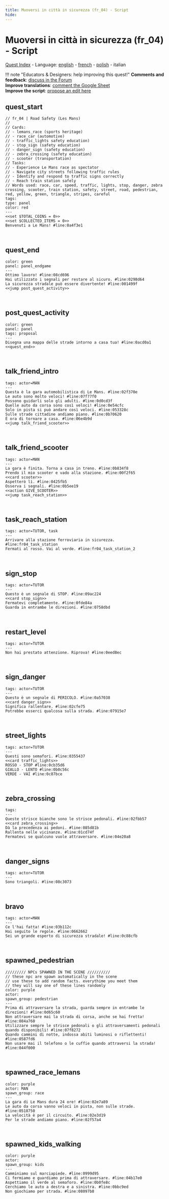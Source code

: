 ```yaml
---
title: Muoversi in città in sicurezza (fr_04) - Script
hide:
---
```


# Muoversi in città in sicurezza (fr_04) - Script
[Quest Index](./index.it.md) - Language: [english](./fr_04-script.md) - [french](./fr_04-script.fr.md) - [polish](./fr_04-script.pl.md) - italian

!!! note "Educators & Designers: help improving this quest!"
    **Comments and feedback**: [discuss in the Forum](https://vgwb.discourse.group/t/fr-04-road-safety-les-mans/40/1)  
    **Improve translations**: [comment the Google Sheet](https://docs.google.com/spreadsheets/d/1FPFOy8CHor5ArSg57xMuPAG7WM27-ecDOiU-OmtHgjw/edit?gid=1892167235#gid=1892167235)  
    **Improve the script**: [propose an edit here](https://github.com/vgwb/Antura/blob/main/Assets/_discover/_quests/FR_04%20Le%20Mans%20Streets/FR_04%20Le%20Mans%20Streets%20-%20Yarn%20Script.yarn)  

<a id="ys-node-quest-start"></a>
## quest_start

<div class="yarn-node" data-title="quest_start"><pre class="yarn-code" style="--node-color:red"><code><span class="yarn-header-dim">// fr_04 | Road Safety (Les Mans)</span>
<span class="yarn-header-dim">// </span>
<span class="yarn-header-dim">// Cards:</span>
<span class="yarn-header-dim">// - lemans_race (sports heritage)</span>
<span class="yarn-header-dim">// - race_car (automotive)</span>
<span class="yarn-header-dim">// - traffic_lights safety education)</span>
<span class="yarn-header-dim">// - stop_sign (safety education)</span>
<span class="yarn-header-dim">// - danger_sign (safety education)</span>
<span class="yarn-header-dim">// - zebra_crossing (safety education)</span>
<span class="yarn-header-dim">// - scooter (transportation)</span>
<span class="yarn-header-dim">// Tasks:</span>
<span class="yarn-header-dim">// - Experience Le Mans race as spectator</span>
<span class="yarn-header-dim">// - Navigate city streets following traffic rules</span>
<span class="yarn-header-dim">// - Identify and respond to traffic signs correctly</span>
<span class="yarn-header-dim">// - Reach train station safely</span>
<span class="yarn-header-dim">// Words used: race, car, speed, traffic, lights, stop, danger, zebra crossing, scooter, train station, safety, street, road, pedestrian, red, yellow, green, triangle, stripes, careful</span>
<span class="yarn-header-dim">tags:</span>
<span class="yarn-header-dim">type: panel</span>
<span class="yarn-header-dim">color: red</span>
<span class="yarn-header-dim">---</span>
<span class="yarn-cmd">&lt;&lt;set $TOTAL_COINS = 0&gt;&gt;</span>
<span class="yarn-cmd">&lt;&lt;set $COLLECTED_ITEMS = 0&gt;&gt;</span>
<span class="yarn-line">Benvenuti a Le Mans! <span class="yarn-meta">#line:0a4f3e1</span></span>

</code></pre></div>

<a id="ys-node-quest-end"></a>
## quest_end

<div class="yarn-node" data-title="quest_end"><pre class="yarn-code" style="--node-color:green"><code><span class="yarn-header-dim">color: green</span>
<span class="yarn-header-dim">panel: panel_endgame</span>
<span class="yarn-header-dim">---</span>
<span class="yarn-line">Ottimo lavoro! <span class="yarn-meta">#line:08cd696 </span></span>
<span class="yarn-line">Hai utilizzato i segnali per restare al sicuro. <span class="yarn-meta">#line:0298d64 </span></span>
<span class="yarn-line">La sicurezza stradale può essere divertente! <span class="yarn-meta">#line:001499f </span></span>
<span class="yarn-cmd">&lt;&lt;jump post_quest_activity&gt;&gt;</span>

</code></pre></div>

<a id="ys-node-post-quest-activity"></a>
## post_quest_activity

<div class="yarn-node" data-title="post_quest_activity"><pre class="yarn-code" style="--node-color:green"><code><span class="yarn-header-dim">color: green</span>
<span class="yarn-header-dim">panel: panel</span>
<span class="yarn-header-dim">tags: proposal</span>
<span class="yarn-header-dim">---</span>
<span class="yarn-line">Disegna una mappa delle strade intorno a casa tua! <span class="yarn-meta">#line:0acd0a1 </span></span>
<span class="yarn-cmd">&lt;&lt;quest_end&gt;&gt;</span>

</code></pre></div>

<a id="ys-node-talk-friend-intro"></a>
## talk_friend_intro

<div class="yarn-node" data-title="talk_friend_intro"><pre class="yarn-code"><code><span class="yarn-header-dim">tags: actor=MAN</span>
<span class="yarn-header-dim">---</span>
<span class="yarn-line">Questa è la gara automobilistica di Le Mans. <span class="yarn-meta">#line:02f370e </span></span>
<span class="yarn-line">Le auto sono molto veloci! <span class="yarn-meta">#line:07f77f0 </span></span>
<span class="yarn-line">Possono guidarli solo gli adulti. <span class="yarn-meta">#line:0d0cd3f </span></span>
<span class="yarn-line">Quelle auto da corsa sono così veloci! <span class="yarn-meta">#line:0e54cfc </span></span>
<span class="yarn-line">Solo in pista si può andare così veloci. <span class="yarn-meta">#line:053328c </span></span>
<span class="yarn-line">Sulle strade cittadine andiamo piano. <span class="yarn-meta">#line:0b70620 </span></span>
<span class="yarn-line">È ora di tornare a casa. <span class="yarn-meta">#line:06e4b9d </span></span>
<span class="yarn-cmd">&lt;&lt;jump talk_friend_scooter&gt;&gt;</span>

</code></pre></div>

<a id="ys-node-talk-friend-scooter"></a>
## talk_friend_scooter

<div class="yarn-node" data-title="talk_friend_scooter"><pre class="yarn-code"><code><span class="yarn-header-dim">tags: actor=MAN</span>
<span class="yarn-header-dim">---</span>
<span class="yarn-line">La gara è finita. Torna a casa in treno. <span class="yarn-meta">#line:0b834f8 </span></span>
<span class="yarn-line">Prendo il mio scooter e vado alla stazione. <span class="yarn-meta">#line:00f2f65 </span></span>
<span class="yarn-cmd">&lt;&lt;card scooter&gt;&gt;</span>
<span class="yarn-line">Aspetterò lì. <span class="yarn-meta">#line:0425fb5 </span></span>
<span class="yarn-line">Osserva i segnali. <span class="yarn-meta">#line:0b5ee19 </span></span>
<span class="yarn-cmd">&lt;&lt;action GIVE_SCOOTER&gt;&gt;</span>
<span class="yarn-cmd">&lt;&lt;jump task_reach_station&gt;&gt;</span>

</code></pre></div>

<a id="ys-node-task-reach-station"></a>
## task_reach_station

<div class="yarn-node" data-title="task_reach_station"><pre class="yarn-code"><code><span class="yarn-header-dim">tags: actor=TUTOR, task</span>
<span class="yarn-header-dim">---</span>
<span class="yarn-line">Arrivare alla stazione ferroviaria in sicurezza. <span class="yarn-meta">#line:fr04_task_station</span></span>
<span class="yarn-line">Fermati al rosso. Vai al verde. <span class="yarn-meta">#line:fr04_task_station_2</span></span>

</code></pre></div>

<a id="ys-node-sign-stop"></a>
## sign_stop

<div class="yarn-node" data-title="sign_stop"><pre class="yarn-code"><code><span class="yarn-header-dim">tags: actor=TUTOR</span>
<span class="yarn-header-dim">---</span>
<span class="yarn-line">Questo è un segnale di STOP. <span class="yarn-meta">#line:09ac224 </span></span>
<span class="yarn-cmd">&lt;&lt;card stop_sign&gt;&gt;</span>
<span class="yarn-line">Fermatevi completamente. <span class="yarn-meta">#line:0fde84a </span></span>
<span class="yarn-line">Guarda in entrambe le direzioni. <span class="yarn-meta">#line:0758dbd </span></span>


</code></pre></div>

<a id="ys-node-restart-level"></a>
## restart_level

<div class="yarn-node" data-title="restart_level"><pre class="yarn-code"><code><span class="yarn-header-dim">tags: actor=TUTOR</span>
<span class="yarn-header-dim">---</span>
<span class="yarn-line">Non hai prestato attenzione. Riprova! <span class="yarn-meta">#line:0eed8ec </span></span>

</code></pre></div>

<a id="ys-node-sign-danger"></a>
## sign_danger

<div class="yarn-node" data-title="sign_danger"><pre class="yarn-code"><code><span class="yarn-header-dim">tags: actor=TUTOR</span>
<span class="yarn-header-dim">---</span>
<span class="yarn-line">Questo è un segnale di PERICOLO. <span class="yarn-meta">#line:0a57038 </span></span>
<span class="yarn-cmd">&lt;&lt;card danger_sign&gt;&gt;</span>
<span class="yarn-line">Significa rallentare. <span class="yarn-meta">#line:02cfe75 </span></span>
<span class="yarn-line">Potrebbe esserci qualcosa sulla strada. <span class="yarn-meta">#line:07915e7 </span></span>

</code></pre></div>

<a id="ys-node-street-lights"></a>
## street_lights

<div class="yarn-node" data-title="street_lights"><pre class="yarn-code"><code><span class="yarn-header-dim">tags: actor=TUTOR</span>
<span class="yarn-header-dim">---</span>
<span class="yarn-line">Questi sono semafori. <span class="yarn-meta">#line:0355437 </span></span>
<span class="yarn-cmd">&lt;&lt;card traffic_lights&gt;&gt;</span>
<span class="yarn-line">ROSSO - STOP <span class="yarn-meta">#line:0cb35d6</span></span>
<span class="yarn-line">GIALLO - LENTO <span class="yarn-meta">#line:0b0c56c </span></span>
<span class="yarn-line">VERDE - VAI <span class="yarn-meta">#line:0c87bce </span></span>

</code></pre></div>

<a id="ys-node-zebra-crossing"></a>
## zebra_crossing

<div class="yarn-node" data-title="zebra_crossing"><pre class="yarn-code"><code><span class="yarn-header-dim">tags:  </span>
<span class="yarn-header-dim">---</span>
<span class="yarn-line">Queste strisce bianche sono le strisce pedonali. <span class="yarn-meta">#line:02fbb57 </span></span>
<span class="yarn-cmd">&lt;&lt;card zebra_crossing&gt;&gt;</span>
<span class="yarn-line">Dà la precedenza ai pedoni. <span class="yarn-meta">#line:085d81b </span></span>
<span class="yarn-line">Rallenta nelle vicinanze. <span class="yarn-meta">#line:01cd74f </span></span>
<span class="yarn-line">Fermatevi se qualcuno vuole attraversare. <span class="yarn-meta">#line:04e20a8 </span></span>

</code></pre></div>

<a id="ys-node-danger-signs"></a>
## danger_signs

<div class="yarn-node" data-title="danger_signs"><pre class="yarn-code"><code><span class="yarn-header-dim">tags: actor=TUTOR</span>
<span class="yarn-header-dim">---</span>
<span class="yarn-line">Sono triangoli. <span class="yarn-meta">#line:08c3073 </span></span>

</code></pre></div>

<a id="ys-node-bravo"></a>
## bravo

<div class="yarn-node" data-title="bravo"><pre class="yarn-code"><code><span class="yarn-header-dim">tags: actor=MAN</span>
<span class="yarn-header-dim">---</span>
<span class="yarn-line">Ce l'hai fatta! <span class="yarn-meta">#line:03b112c </span></span>
<span class="yarn-line">Hai seguito le regole. <span class="yarn-meta">#line:0662662 </span></span>
<span class="yarn-line">Sei un grande esperto di sicurezza stradale! <span class="yarn-meta">#line:0c88cfb </span></span>

</code></pre></div>

<a id="ys-node-spawned-pedestrian"></a>
## spawned_pedestrian

<div class="yarn-node" data-title="spawned_pedestrian"><pre class="yarn-code" style="--node-color:purple"><code><span class="yarn-header-dim">///////// NPCs SPAWNED IN THE SCENE //////////</span>
<span class="yarn-header-dim">// these npc are spawn automatically in the scene</span>
<span class="yarn-header-dim">// use these to add random facts. everythime you meet them</span>
<span class="yarn-header-dim">// they will say one of these lines randomly</span>
<span class="yarn-header-dim">color: purple</span>
<span class="yarn-header-dim">actor: </span>
<span class="yarn-header-dim">spawn_group: pedestrian </span>
<span class="yarn-header-dim">---</span>
<span class="yarn-line">Prima di attraversare la strada, guarda sempre in entrambe le direzioni! <span class="yarn-meta">#line:0d65c60 </span></span>
<span class="yarn-line">Non attraversare mai la strada di corsa, anche se hai fretta! <span class="yarn-meta">#line:084a760 </span></span>
<span class="yarn-line">Utilizzare sempre le strisce pedonali o gli attraversamenti pedonali quando disponibili! <span class="yarn-meta">#line:07f8272 </span></span>
<span class="yarn-line">Quando cammini di notte, indossa abiti luminosi o riflettenti! <span class="yarn-meta">#line:0587fd6 </span></span>
<span class="yarn-line">Non usare mai il telefono o le cuffie quando attraversi la strada! <span class="yarn-meta">#line:044f000 </span></span>

</code></pre></div>

<a id="ys-node-spawned-race-lemans"></a>
## spawned_race_lemans

<div class="yarn-node" data-title="spawned_race_lemans"><pre class="yarn-code" style="--node-color:purple"><code><span class="yarn-header-dim">color: purple</span>
<span class="yarn-header-dim">actor: MAN</span>
<span class="yarn-header-dim">spawn_group: race </span>
<span class="yarn-header-dim">---</span>
<span class="yarn-line">La gara di Le Mans dura 24 ore! <span class="yarn-meta">#line:02e7a89 </span></span>
<span class="yarn-line">Le auto da corsa vanno veloci in pista, non sulle strade. <span class="yarn-meta">#line:0518750 </span></span>
<span class="yarn-line">La velocità è per il circuito. <span class="yarn-meta">#line:02e3d19 </span></span>
<span class="yarn-line">Per le strade andiamo piano. <span class="yarn-meta">#line:02f57a4 </span></span>

</code></pre></div>

<a id="ys-node-spawned-kids-walking"></a>
## spawned_kids_walking

<div class="yarn-node" data-title="spawned_kids_walking"><pre class="yarn-code" style="--node-color:purple"><code><span class="yarn-header-dim">color: purple</span>
<span class="yarn-header-dim">actor: </span>
<span class="yarn-header-dim">spawn_group: kids </span>
<span class="yarn-header-dim">---</span>
<span class="yarn-line">Camminiamo sul marciapiede. <span class="yarn-meta">#line:0999d95 </span></span>
<span class="yarn-line">Ci fermiamo e guardiamo prima di attraversare. <span class="yarn-meta">#line:04b17e0 </span></span>
<span class="yarn-line">Aspettiamo il verde al semaforo. <span class="yarn-meta">#line:0b0fe8c </span></span>
<span class="yarn-line">Cerchiamo le auto a destra e a sinistra. <span class="yarn-meta">#line:0bbc9ed </span></span>
<span class="yarn-line">Non giochiamo per strada. <span class="yarn-meta">#line:08097b8 </span></span>

</code></pre></div>


